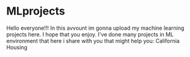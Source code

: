 # MLprojects
Hello everyone!!!
In this avvount im gonna upload my machine learning projects here.
I hope that you enjoy.
I've done many projects in ML environment that here i share with you that might help you:
California Housing 
 
